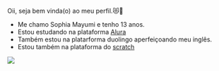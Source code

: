 Oii, seja bem vinda(o) ao meu perfil.😻🤍	
 
- Me chamo Sophia Mayumi e tenho 13 anos.
- Estou estudando na plataforma [Alura](https://cursos.alura.com.br/edutech)
- Também estou na platarforma duolingo aperfeiçoando meu inglês.
- Estou também na plataforma do [scratch](https://scratch.mit.edu/)

![](https://media.tenor.com/KLWEgN2rjc0AAAAM/kang-haerin-haerin.gif)
